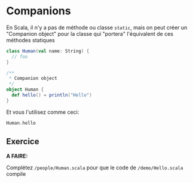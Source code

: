# Companions

En Scala, il n'y a pas de méthode ou classe `static`, mais on peut créer un "Companion object" pour la classe qui "portera" l'équivalent de ces méthodes statiques

```scala
class Human(val name: String) {
  // foo
}

/**
 * Companion object
 */
object Human {
  def hello() = println("Hello")
}
```

Et vous l'utilisez comme ceci:

```scala
Human.hello
```

## Exercice

**A FAIRE:**

Complétez `/people/Human.scala` pour que le code de `/demo/Hello.scala` compile